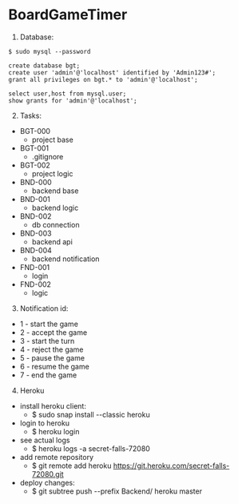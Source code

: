 # BoardGameTimer

1. Database:
```
$ sudo mysql --password

create database bgt;
create user 'admin'@'localhost' identified by 'Admin123#';
grant all privileges on bgt.* to 'admin'@'localhost';

select user,host from mysql.user;
show grants for 'admin'@'localhost';
```

2. Tasks:
- BGT-000
	- project base
- BGT-001
	- .gitignore
- BGT-002
	- project logic
- BND-000
	- backend base
- BND-001
	- backend logic
- BND-002
	- db connection
- BND-003
	- backend api
- BND-004
	- backend notification
- FND-001
	- login
- FND-002
	- logic

3. Notification id:
- 1 - start the game
- 2 - accept the game
- 3 - start the turn
- 4 - reject the game
- 5 - pause the game
- 6 - resume the game
- 7 - end the game

4. Heroku
- install heroku client: 
	- $ sudo snap install --classic heroku
- login to heroku
	- $ heroku login
- see actual logs
	- $ heroku logs -a secret-falls-72080
- add remote repository
	- $ git remote add heroku https://git.heroku.com/secret-falls-72080.git
- deploy changes:
	- $ git subtree push --prefix Backend/ heroku master
